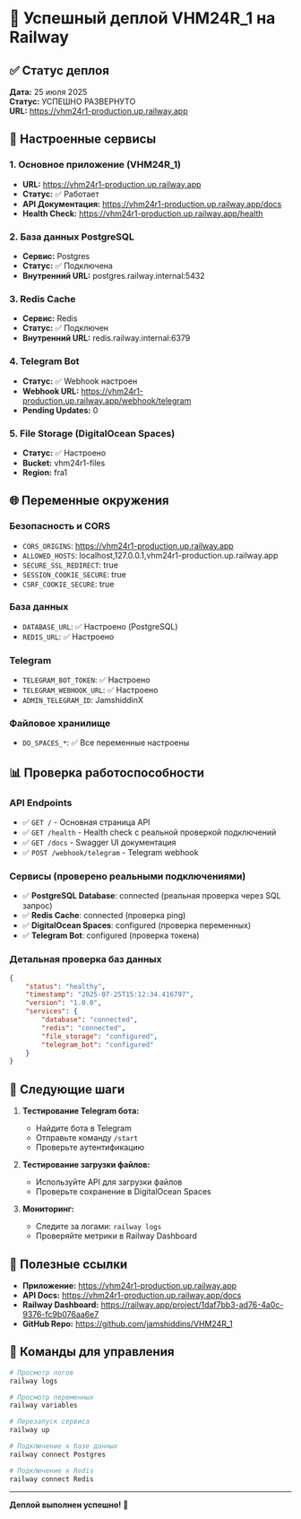 # 🎉 Успешный деплой VHM24R_1 на Railway

## ✅ Статус деплоя
**Дата:** 25 июля 2025  
**Статус:** УСПЕШНО РАЗВЕРНУТО  
**URL:** https://vhm24r1-production.up.railway.app

## 🔧 Настроенные сервисы

### 1. Основное приложение (VHM24R_1)
- **URL:** https://vhm24r1-production.up.railway.app
- **Статус:** ✅ Работает
- **API Документация:** https://vhm24r1-production.up.railway.app/docs
- **Health Check:** https://vhm24r1-production.up.railway.app/health

### 2. База данных PostgreSQL
- **Сервис:** Postgres
- **Статус:** ✅ Подключена
- **Внутренний URL:** postgres.railway.internal:5432

### 3. Redis Cache
- **Сервис:** Redis  
- **Статус:** ✅ Подключен
- **Внутренний URL:** redis.railway.internal:6379

### 4. Telegram Bot
- **Статус:** ✅ Webhook настроен
- **Webhook URL:** https://vhm24r1-production.up.railway.app/webhook/telegram
- **Pending Updates:** 0

### 5. File Storage (DigitalOcean Spaces)
- **Статус:** ✅ Настроено
- **Bucket:** vhm24r1-files
- **Region:** fra1

## 🌐 Переменные окружения

### Безопасность и CORS
- `CORS_ORIGINS`: https://vhm24r1-production.up.railway.app
- `ALLOWED_HOSTS`: localhost,127.0.0.1,vhm24r1-production.up.railway.app
- `SECURE_SSL_REDIRECT`: true
- `SESSION_COOKIE_SECURE`: true
- `CSRF_COOKIE_SECURE`: true

### База данных
- `DATABASE_URL`: ✅ Настроено (PostgreSQL)
- `REDIS_URL`: ✅ Настроено

### Telegram
- `TELEGRAM_BOT_TOKEN`: ✅ Настроено
- `TELEGRAM_WEBHOOK_URL`: ✅ Настроено
- `ADMIN_TELEGRAM_ID`: JamshiddinX

### Файловое хранилище
- `DO_SPACES_*`: ✅ Все переменные настроены

## 📊 Проверка работоспособности

### API Endpoints
- ✅ `GET /` - Основная страница API
- ✅ `GET /health` - Health check с реальной проверкой подключений
- ✅ `GET /docs` - Swagger UI документация
- ✅ `POST /webhook/telegram` - Telegram webhook

### Сервисы (проверено реальными подключениями)
- ✅ **PostgreSQL Database**: connected (реальная проверка через SQL запрос)
- ✅ **Redis Cache**: connected (проверка ping)
- ✅ **DigitalOcean Spaces**: configured (проверка переменных)
- ✅ **Telegram Bot**: configured (проверка токена)

### Детальная проверка баз данных
```json
{
    "status": "healthy",
    "timestamp": "2025-07-25T15:12:34.416797",
    "version": "1.0.0",
    "services": {
        "database": "connected",
        "redis": "connected", 
        "file_storage": "configured",
        "telegram_bot": "configured"
    }
}
```

## 🚀 Следующие шаги

1. **Тестирование Telegram бота:**
   - Найдите бота в Telegram
   - Отправьте команду `/start`
   - Проверьте аутентификацию

2. **Тестирование загрузки файлов:**
   - Используйте API для загрузки файлов
   - Проверьте сохранение в DigitalOcean Spaces

3. **Мониторинг:**
   - Следите за логами: `railway logs`
   - Проверяйте метрики в Railway Dashboard

## 🔗 Полезные ссылки

- **Приложение:** https://vhm24r1-production.up.railway.app
- **API Docs:** https://vhm24r1-production.up.railway.app/docs
- **Railway Dashboard:** https://railway.app/project/1daf7bb3-ad76-4a0c-9376-fc9b076aa6e7
- **GitHub Repo:** https://github.com/jamshiddins/VHM24R_1

## 📝 Команды для управления

```bash
# Просмотр логов
railway logs

# Просмотр переменных
railway variables

# Перезапуск сервиса
railway up

# Подключение к базе данных
railway connect Postgres

# Подключение к Redis
railway connect Redis
```

---
**Деплой выполнен успешно! 🎉**
